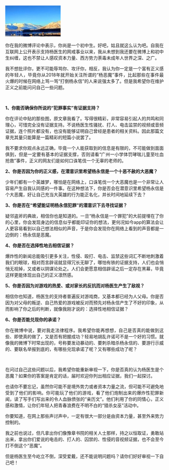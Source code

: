 <p><img src="https://raw.githubusercontent.com/ZjzMisaka/iaders/master/img/2020/07/55399-006XnhpCgy1ggrw8o7m8zj304w02rmxv.jpg"></p>
<p align="justify">你在我的微博评论中表示，你尚是一个初中生。好吧，姑且就这么认为吧。自我在互联网上公开表示支持杨医生的网戒事业以来，我从未想到我还要在微博上和初中生纠缠，这也不禁让人感叹资本力量、西方势力荼毒未成年人世界之深、之广。<span id="more-9101"></span></p>
<p align="justify">我不想批评你，更不可能辱骂你、攻讦你，相反，我认为你一定是一个富有正义感的年轻人，毕竟你从2018年就开始关注所谓的“杨恶魔”事件，比起那些在事件最火爆的时候在网络上骂一骂“打倒杨永信”的人来说强太多了。但是我希望你在维护正义之前能问问自己一些问题。</p>
<p align="justify">&nbsp;</p>
<p align="justify"><b>1、你能否确保你所说的“犯罪事实”有证据支持？</b></p>
<p align="justify">你在评论中贴的那些图，原文章我看了。写得很精彩，非常容易引起人的共鸣和同理心，可惜完全没有证据支持。不说杨医生性骚扰、打人、电击监禁的视频或音频证据，连个照片都没有，也没有能够证明自己曾经是患者的相关资料。因此那篇文章充其量只能算是一篇精彩的短篇小说罢了。</p>
<p align="justify">我不要求你观点永远正确，毕竟一个人能获取到的信息是有限的，不可能做到面面俱到，但是一定要有基本的证据支撑，否则请看“广州一小学体罚哮喘儿童至吐血抢救”事件，正义的网友们是如何口诛笔伐一个无辜的老师的。</p>
<p align="justify"><b>2、你是否因为你的正义感，在潜意识里希望杨永信是一个十恶不赦的大恶魔？</b></p>
<p align="justify">少年们都有一个英雄梦，哪怕是在网络上，口诛笔伐一个大恶魔也是一个非常让人容易产生自我认同感的一件事。在这种想法下，你是否会在潜意识里希望杨永信是个大恶魔，好让自己充当大英雄的行为能正名化，并长时间地延续下去？</p>
<p align="justify"><b>3、你是否在“希望能证明杨永信犯罪”的潜意识下去寻找证据？</b></p>
<p align="justify">疑邻盗斧的典故，相信你也是知道的。一旦“杨永信是一个罪犯”的大前提埋在了你的心里，你会发现身边的信息似乎都能印证你的想法，更何况如今app的算法会让人更容易看到以自己想法相似的声音，于是你会发现你在网络上看到的声音都是一边倒的：杨永信是恶魔。</p>
<p align="justify"><b>4、你是否在选择性地去相信证据？</b></p>
<p align="justify">爆炸性的新闻总能吸引更多关注，性侵、殴打、电击、监禁这些词汇不断地刺激着我们的眼球，相对而言辟谣就显得冗长无聊了，哪怕有铁的证据支持，人们也会悄悄无视掉，又或者以阴谋论处之。人们会更愿意相信辟谣之后一定存在黑幕，毕竟这样更能体现出自己的正义凛然感。</p>
<p align="justify"><b>5、你是否因为对游戏的热爱、或对家长的反抗而对杨医生产生了敌视？</b></p>
<p align="justify">相信你也知道，杨医生的支持者普遍反对游戏商，又基本都已经为人父母。你是否因为对父母的叛逆、自己热爱的游戏被反对而预先对杨永信产生了不好的印象，从而影响了你之后的判断，就像我刚才说的：选择性地相信证据？</p>
<p align="justify"><b>6、你是否能兑现你的承诺？</b></p>
<p align="justify">你在微博中说，要对我走法律程序。我希望你能再想想，自己是否真的能做到这些、即使真的做了，又是否有把握成功？轻易地胡乱许诺可不是一个好的习惯。就像我的微博下时常出现的，号称要发动暴动的、要刺杀暗杀杨永信的、要游行示威的、要联名举报到底的，有哪些兑现承诺了呢？又有哪些成功了呢？</p>
<p align="justify">&nbsp;</p>
<p align="justify">在问过自己这些问题以后，我希望你能重新审视一下，你是否真的认为杨医生是个恶魔？如果你的答案是肯定的话，届时欢迎你列出相应证据，我们一起探讨。</p>
<p align="justify">也请你不要忘记，虽然你可能不是境外势力或者资本力量之流，但可能不可避免地受到了他们的影响。你可能玩了他们的游戏，看了他们炮制出来的爆炸性犯罪新闻，读了写手们写出来的令人血脉偾张的“亲历文”。他们利用了你的同情心，正义感和激情，让你们年轻人把青春浪费在不明不白的“猎杀女巫”活动中。</p>
<p align="justify">你要知道，在网上那些声讨声中，一定有很大一部分是由资本力量，甚至外来势力控制的。</p>
<p align="justify">我之前也说过，但凡拿出你们像豫章书院的相关人士那样，持之以恒取证，勇敢站出来，拿出你们爱说的电击的、打人的、囚禁的、性侵的音视频证据，也不会至今打不倒这个“恶魔”。</p>
<p align="justify">但是杨医生至今屹立不倒，深受爱戴，还不能说明问题吗？请你们好好审视一下自己吧！</p>